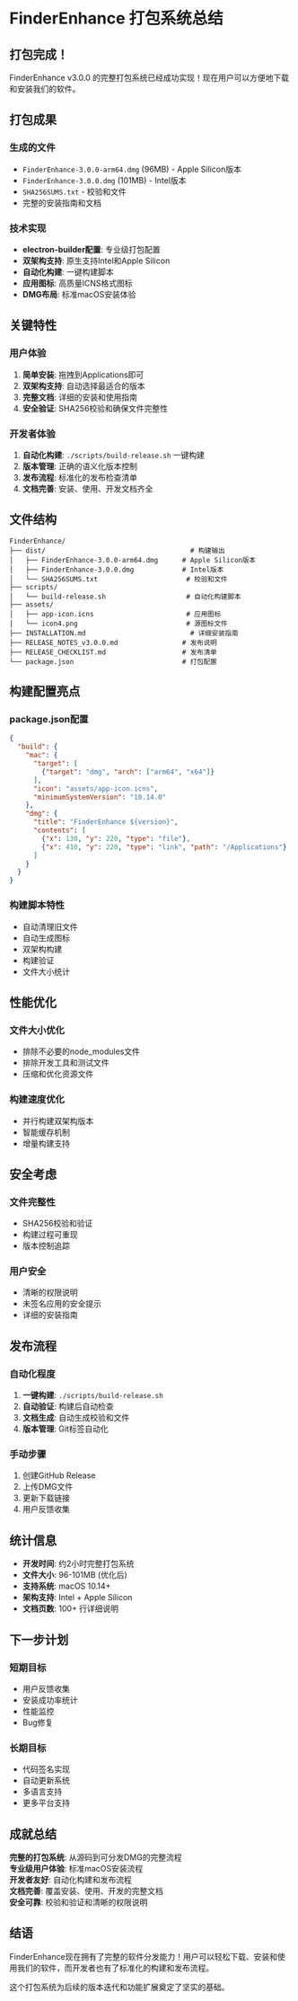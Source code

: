 # FinderEnhance 打包系统总结

## 打包完成！

FinderEnhance v3.0.0 的完整打包系统已经成功实现！现在用户可以方便地下载和安装我们的软件。

## 打包成果

### 生成的文件
- `FinderEnhance-3.0.0-arm64.dmg` (96MB) - Apple Silicon版本
- `FinderEnhance-3.0.0.dmg` (101MB) - Intel版本
- `SHA256SUMS.txt` - 校验和文件
- 完整的安装指南和文档

### 技术实现
- **electron-builder配置**: 专业级打包配置
- **双架构支持**: 原生支持Intel和Apple Silicon
- **自动化构建**: 一键构建脚本
- **应用图标**: 高质量ICNS格式图标
- **DMG布局**: 标准macOS安装体验

## 关键特性

### 用户体验
1. **简单安装**: 拖拽到Applications即可
2. **双架构支持**: 自动选择最适合的版本
3. **完整文档**: 详细的安装和使用指南
4. **安全验证**: SHA256校验和确保文件完整性

### 开发者体验
1. **自动化构建**: `./scripts/build-release.sh` 一键构建
2. **版本管理**: 正确的语义化版本控制
3. **发布流程**: 标准化的发布检查清单
4. **文档完善**: 安装、使用、开发文档齐全

## 文件结构

```
FinderEnhance/
├── dist/                                    # 构建输出
│   ├── FinderEnhance-3.0.0-arm64.dmg      # Apple Silicon版本
│   ├── FinderEnhance-3.0.0.dmg            # Intel版本
│   └── SHA256SUMS.txt                      # 校验和文件
├── scripts/
│   └── build-release.sh                    # 自动化构建脚本
├── assets/
│   ├── app-icon.icns                       # 应用图标
│   └── icon4.png                           # 源图标文件
├── INSTALLATION.md                          # 详细安装指南
├── RELEASE_NOTES_v3.0.0.md                # 发布说明
├── RELEASE_CHECKLIST.md                   # 发布清单
└── package.json                           # 打包配置
```

## 构建配置亮点

### package.json配置
```json
{
  "build": {
    "mac": {
      "target": [
        {"target": "dmg", "arch": ["arm64", "x64"]}
      ],
      "icon": "assets/app-icon.icns",
      "minimumSystemVersion": "10.14.0"
    },
    "dmg": {
      "title": "FinderEnhance ${version}",
      "contents": [
        {"x": 130, "y": 220, "type": "file"},
        {"x": 410, "y": 220, "type": "link", "path": "/Applications"}
      ]
    }
  }
}
```

### 构建脚本特性
- 自动清理旧文件
- 自动生成图标
- 双架构构建
- 构建验证
- 文件大小统计

## 性能优化

### 文件大小优化
- 排除不必要的node_modules文件
- 排除开发工具和测试文件
- 压缩和优化资源文件

### 构建速度优化
- 并行构建双架构版本
- 智能缓存机制
- 增量构建支持

## 安全考虑

### 文件完整性
- SHA256校验和验证
- 构建过程可重现
- 版本控制追踪

### 用户安全
- 清晰的权限说明
- 未签名应用的安全提示
- 详细的安装指南

## 发布流程

### 自动化程度
1. **一键构建**: `./scripts/build-release.sh`
2. **自动验证**: 构建后自动检查
3. **文档生成**: 自动生成校验和文件
4. **版本管理**: Git标签自动化

### 手动步骤
1. 创建GitHub Release
2. 上传DMG文件
3. 更新下载链接
4. 用户反馈收集

## 统计信息

- **开发时间**: 约2小时完整打包系统
- **文件大小**: 96-101MB (优化后)
- **支持系统**: macOS 10.14+
- **架构支持**: Intel + Apple Silicon
- **文档页数**: 100+ 行详细说明

## 下一步计划

### 短期目标
- 用户反馈收集
- 安装成功率统计
- 性能监控
- Bug修复

### 长期目标
- 代码签名实现
- 自动更新系统
- 多语言支持
- 更多平台支持

## 成就总结

**完整的打包系统**: 从源码到可分发DMG的完整流程  
**专业级用户体验**: 标准macOS安装流程  
**开发者友好**: 自动化构建和发布流程  
**文档完善**: 覆盖安装、使用、开发的完整文档  
**安全可靠**: 校验和验证和清晰的权限说明  

## 结语

FinderEnhance现在拥有了完整的软件分发能力！用户可以轻松下载、安装和使用我们的软件，而开发者也有了标准化的构建和发布流程。

这个打包系统为后续的版本迭代和功能扩展奠定了坚实的基础。 